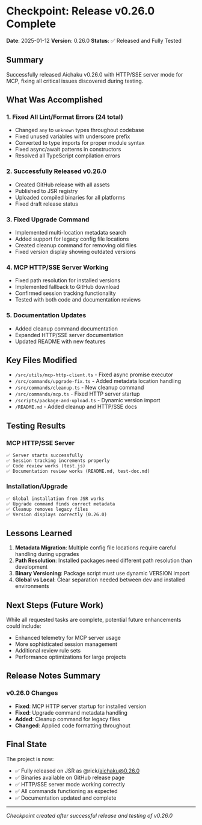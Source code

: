 # Checkpoint: Release v0.26.0 Complete

**Date**: 2025-01-12
**Version**: 0.26.0
**Status**: ✅ Released and Fully Tested

## Summary

Successfully released Aichaku v0.26.0 with HTTP/SSE server mode for MCP, fixing all critical issues discovered during testing.

## What Was Accomplished

### 1. Fixed All Lint/Format Errors (24 total)
- Changed `any` to `unknown` types throughout codebase
- Fixed unused variables with underscore prefix
- Converted to type imports for proper module syntax
- Fixed async/await patterns in constructors
- Resolved all TypeScript compilation errors

### 2. Successfully Released v0.26.0
- Created GitHub release with all assets
- Published to JSR registry
- Uploaded compiled binaries for all platforms
- Fixed draft release status

### 3. Fixed Upgrade Command
- Implemented multi-location metadata search
- Added support for legacy config file locations
- Created cleanup command for removing old files
- Fixed version display showing outdated versions

### 4. MCP HTTP/SSE Server Working
- Fixed path resolution for installed versions
- Implemented fallback to GitHub download
- Confirmed session tracking functionality
- Tested with both code and documentation reviews

### 5. Documentation Updates
- Added cleanup command documentation
- Expanded HTTP/SSE server documentation
- Updated README with new features

## Key Files Modified

- `/src/utils/mcp-http-client.ts` - Fixed async promise executor
- `/src/commands/upgrade-fix.ts` - Added metadata location handling
- `/src/commands/cleanup.ts` - New cleanup command
- `/src/commands/mcp.ts` - Fixed HTTP server startup
- `/scripts/package-and-upload.ts` - Dynamic version import
- `/README.md` - Added cleanup and HTTP/SSE docs

## Testing Results

### MCP HTTP/SSE Server
```
✅ Server starts successfully
✅ Session tracking increments properly
✅ Code review works (test.js)
✅ Documentation review works (README.md, test-doc.md)
```

### Installation/Upgrade
```
✅ Global installation from JSR works
✅ Upgrade command finds correct metadata
✅ Cleanup removes legacy files
✅ Version displays correctly (0.26.0)
```

## Lessons Learned

1. **Metadata Migration**: Multiple config file locations require careful handling during upgrades
2. **Path Resolution**: Installed packages need different path resolution than development
3. **Binary Versioning**: Package script must use dynamic VERSION import
4. **Global vs Local**: Clear separation needed between dev and installed environments

## Next Steps (Future Work)

While all requested tasks are complete, potential future enhancements could include:
- Enhanced telemetry for MCP server usage
- More sophisticated session management
- Additional review rule sets
- Performance optimizations for large projects

## Release Notes Summary

### v0.26.0 Changes
- **Fixed**: MCP HTTP server startup for installed version
- **Fixed**: Upgrade command metadata handling
- **Added**: Cleanup command for legacy files
- **Changed**: Applied code formatting throughout

## Final State

The project is now:
- ✅ Fully released on JSR as @rick/aichaku@0.26.0
- ✅ Binaries available on GitHub release page
- ✅ HTTP/SSE server mode working correctly
- ✅ All commands functioning as expected
- ✅ Documentation updated and complete

---

*Checkpoint created after successful release and testing of v0.26.0*